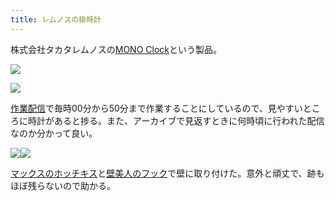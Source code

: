 ```yaml
---
title: レムノスの掛時計
---
```

株式会社タカタレムノスの[MONO Clock](https://www.amazon.co.jp/dp/B004UIT8BK)という製品。

![](https://lh5.googleusercontent.com/V70fz--MwyMzNfqgWFaUeViupW3BKmXAbCFBDOSDveqLnGm93WszhuJt4AhF2hYBhrQRFZZgRp_tTfeRD3hGOyHBlFO3nz-y4Kb5aM7HQI5tkDz7u5ukzlLiQb3ou6bLkR58klOfElxMmpF7uKY9dg)

![](https://lh3.googleusercontent.com/MQPPfp1QPsSSKsX2Cmx8A3p10NrtRwzAxnEUDnyygOaBwdSZWwSnt45EAFtOND-Nu9YhuGBDwQuBswBuhSbhTcfoIoTIeQD5Q29GBtGw4e3gEJMrME5LHf91yFna4uGrtdw37qdNC2G2SgFsSeBTAw)

[作業配信](https://www.youtube.com/channel/UC5s-KpSDGzxWPWNv94PnJHw)で毎時00分から50分まで作業することにしているので、見やすいところに時計があると捗る。また、アーカイブで見返すときに何時頃に行われた配信なのか分かって良い。

![](https://lh6.googleusercontent.com/teRrEhLNLGYcVXbnrQ4ro7jbtrDSEvbdjpOFyn8Lip0bcgXDJ1YFajy2I1qUf5ZD_8iQm8gMRMbJq2QEA7m1TIjBEsts0gkTmylqBazyOPEqMAcrGnIhXOMpWhHdehZA84eh8hEn8znyLqdlmZoI_Q)![](https://lh6.googleusercontent.com/QiqWGF8YSJAMMC0fKZakv71yf65nA3uYQtRlYtTSv6WZc1_la1dGnzworiSVT0nnHtjAndUIycxCchOhBreCclKRUSkhdE06Z__yh-wSTOCys9TSWtHza-qVypvPegmTncmp6P80E0Vs6yysUALayw)

[マックスのホッチキス](https://www.amazon.co.jp/dp/B000O9WRWG)と[壁美人のフック](https://www.amazon.co.jp/dp/B00CU78TDG)で壁に取り付けた。意外と頑丈で、跡もほぼ残らないので助かる。

